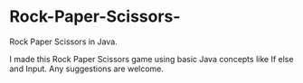 # Rock-Paper-Scissors-
Rock Paper Scissors in Java.

I made this Rock Paper Scissors game using basic Java concepts like If else and Input.
Any suggestions are welcome.
